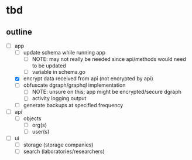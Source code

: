 # tbd

## outline
- [ ] app
	- [ ] update schema while running app
		- [ ] NOTE: may not really be needed since api/methods would need to be updated
		- [ ] variable in schema.go
	- [x] encrypt data received from api (not encrypted by api)
	- [ ] obfuscate dgraph/graphql implementation
		- [ ] NOTE: unsure on this; app might be encrypted/secure dgraph
		- [ ] activity logging output
	- [ ] generate backups at specified frequency
- [ ] api
	- [ ] objects
		- [ ] org(s)
		- [ ] user(s)
- [ ] ui
	- [ ] storage (storage companies)
	- [ ] search (laboratories/researchers)
